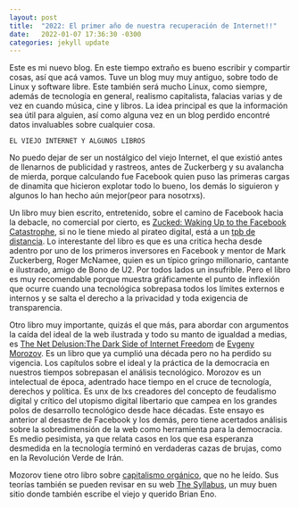 ```yaml
---
layout: post
title:  "2022: El primer año de nuestra recuperación de Internet!!"
date:   2022-01-07 17:36:30 -0300
categories: jekyll update
---
```

Este es mi nuevo blog. En este tiempo extraño es bueno escribir y compartir cosas, así que acá vamos. Tuve un blog muy muy antiguo, sobre todo de Linux y software libre. Este también será mucho Linux, como siempre, además de tecnología en general, realismo capitalista, falacias varias y de vez en cuando música, cine y libros. La idea principal es que la información sea útil para alguien, así como alguna vez en un blog perdido encontré datos invaluables sobre cualquier cosa.

`EL VIEJO INTERNET Y ALGUNOS LIBROS`

No puedo dejar de ser un nostálgico del viejo Internet, el que existió antes de llenarnos de publicidad y rastreos, antes de Zuckerberg y su avalancha de mierda, porque calculando fue Facebook quien puso las primeras cargas de dinamita que hicieron explotar todo lo bueno, los demás lo siguieron y algunos lo han hecho aún mejor(peor para nosotrxs).

Un libro muy bien escrito, entretenido, sobre el camino de Facebook hacia la debacle, no comercial por cierto, es [Zucked: Waking Up to the Facebook Catastrophe](https://www.elespanol.com/invertia/empresas/20190210/zucked-inversor-desencantado-facebook-demuestra-peligro-democracia/374963124_0.html), si no le tiene miedo al pirateo digital, está a un [tpb de distancia](https://thepiratebay.org/search.php?q=zucked&all=on&search=Pirate+Search&page=0&orderby=). Lo interestante del libro es que es una critica hecha desde adentro por uno de los primeros inversores en Facebook y mentor de Mark Zuckerberg, Roger McNamee, quien es un típico gringo millonario, cantante e ilustrado, amigo de Bono de U2. Por todos lados un insufrible. Pero el libro es muy recomendable porque muestra gráficamente el punto de inflexión que ocurre cuando una tecnológica sobrepasa todos los límites externos e internos y se salta el derecho a la privacidad y toda exigencia de transparencia.

Otro libro muy importante, quizás el que más, para abordar con argumentos la caída del ideal de la web ilustrada y todo su manto de igualdad a medias, es [The Net Delusion:The Dark Side of Internet Freedom](https://tropicaline.files.wordpress.com/2011/04/netdelusion.pdf) de [Evgeny Morozov](https://en.wikipedia.org/wiki/Evgeny_Morozov). Es un libro que ya cumplió una década pero no ha perdido su vigencia. Los capítulos sobre el ideal y la práctica de la democracia en nuestros tiempos sobrepasan el análisis tecnológico. Morozov es un intelectual de época, adentrado hace tiempo en el cruce de tecnología, derechos y política. Es unx de lxs creadores del concepto de feudalismo digital y crítico del utopismo digital libertario que campea en los grandes polos de desarrollo tecnológico desde hace décadas. Este ensayo es anterior al desastre de Facebook y los demás, pero tiene acertados análisis sobre la sobredimensión de la web como herramienta para la democracia. Es medio pesimista, ya que relata casos en los que esa esperanza desmedida en la tecnología terminó en verdaderas cazas de brujas, como en la Revolución Verde de Irán. 

Mozorov tiene otro libro sobre [capitalismo orgánico](https://www.goodreads.com/book/show/31450517-freedom-as-a-service), que no he leído. Sus teorías también se pueden revisar en su web [The Syllabus](https://www.the-syllabus.com), un muy buen sitio donde también escribe el viejo y querido Brian Eno.
